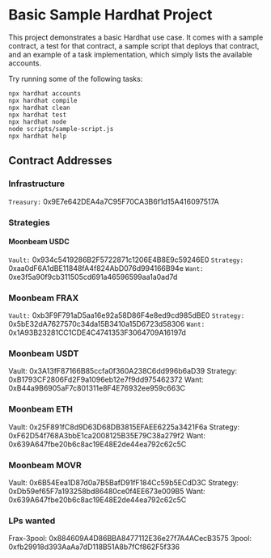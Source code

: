 # Basic Sample Hardhat Project

This project demonstrates a basic Hardhat use case. It comes with a sample contract, a test for that contract, a sample script that deploys that contract, and an example of a task implementation, which simply lists the available accounts.

Try running some of the following tasks:

```shell
npx hardhat accounts
npx hardhat compile
npx hardhat clean
npx hardhat test
npx hardhat node
node scripts/sample-script.js
npx hardhat help
```

## Contract Addresses

### Infrastructure

`Treasury:` 0x9E7e642DEA4a7C95F70CA3B6f1d15A416097517A


### Strategies

#### Moonbeam USDC

`Vault:` 0x934c5419286B2F5722871c1206E4B8E9c59246E0
`Strategy:` 0xaa0dF6A1dBE11848fA4f824AbD076d994166B94e
`Want:` 0xe3f5a90f9cb311505cd691a46596599aa1a0ad7d

### Moonbeam FRAX

`Vault:` 0xb3F9F791aD5aa16e92a58D86F4e8ed9cd985dBE0
`Strategy:` 0x5bE32dA7627570c34da15B3410a15D6723d58306
`Want:` 0x1A93B23281CC1CDE4C4741353F3064709A16197d

### Moonbeam USDT

Vault: 0x3A13fF87166B85ccfa0f360A238C6dd996b6aD39
Strategy: 0xB1793CF2806Fd2F9a1096eb12e7f9dd975462372
Want: 0xB44a9B6905aF7c801311e8F4E76932ee959c663C

### Moonbeam ETH

Vault: 0x25F891fC8d9D63D68DB3815EFAEE6225a3421F6a
Strategy: 0xF62D54f768A3bbE1ca2008125B35E79C38a279f2
Want: 0x639A647fbe20b6c8ac19E48E2de44ea792c62c5C

### Moonbeam MOVR

Vault: 0x6B54Eea1D87d0a7B5BafD91fF184Cc59b5ECdD3C
Strategy: 0xDb59ef65F7a193258bd86480ce0f4EE673e009B5
Want: 0x639A647fbe20b6c8ac19E48E2de44ea792c62c5C


### LPs wanted

Frax-3pool: 0x884609A4D86BBA8477112E36e27f7A4ACecB3575
3pool: 0xfb29918d393AaAa7dD118B51A8b7fCf862F5f336
